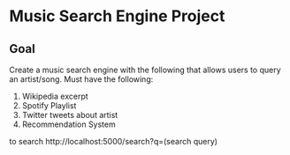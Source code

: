 # Music Search Engine Project

## Goal
Create a music search engine with the following that allows users to query an artist/song. Must have the following:

1) Wikipedia excerpt<br>
2) Spotify Playlist<br>
3) Twitter tweets about artist<br>
4) Recommendation System<br>

to search http://localhost:5000/search?q=(search query)<br>